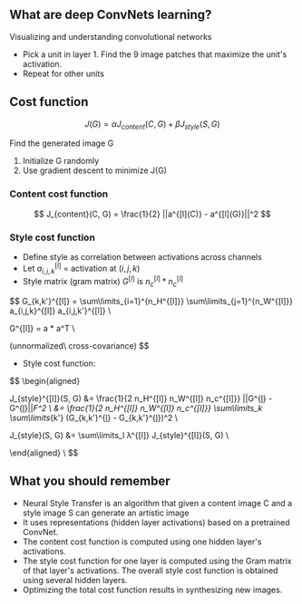 ## What are deep ConvNets learning?

Visualizing and understanding convolutional networks
* Pick a unit in layer 1. Find the 9 image patches that maximize the unit's activation.
* Repeat for other units

## Cost function

$$
J(G) = α J_{content}(C, G) + β J_{style}(S, G)
$$

Find the generated image G
1. Initialize G randomly
1. Use gradient descent to minimize J(G)

### Content cost function

$$
J_{content}(C, G) = \frac{1}{2} ||a^{[l](C)} - a^{[l](G)}||^2
$$

### Style cost function
* Define style as correlation between activations across channels
* Let $a_{i,j,k}^{[l]}$ = activation at $(i,j,k)$
* Style matrix (gram matrix) $G^{[l]}$ is $n_c^{[l]} * n_c^{[l]}$

$$
G_{k,k'}^{[l]} = \sum\limits_{i=1}^{n_H^{[l]}} \sum\limits_{j=1}^{n_W^{[l]}} a_{i,j,k}^{[l]} a_{i,j,k'}^{[l]} \\

G^{[l]} = a * a^T \\

(unnormalized\ cross-covariance)
$$

* Style cost function:

$$
\begin{aligned}

J_{style}^{[l]}(S, G)
&= \frac{1}{2 n_H^{[l]} n_W^{[l]} n_c^{[l]}} ||G^{[l](S)} - G^{[l](G)}||_F^2 \\
&= \frac{1}{2 n_H^{[l]} n_W^{[l]} n_c^{[l]}} \sum\limits_k \sum\limits_{k'} (G_{k,k'}^{[l](S)} - G_{k,k'}^{[l](G)})^2 \\

J_{style}(S, G) &= \sum\limits_l λ^{[l]} J_{style}^{[l]}(S, G) \\

\end{aligned} \\
$$

## What you should remember

* Neural Style Transfer is an algorithm that given a content image C and a style image S can generate an artistic image
* It uses representations (hidden layer activations) based on a pretrained ConvNet.
* The content cost function is computed using one hidden layer's activations.
* The style cost function for one layer is computed using the Gram matrix of that layer's activations. The overall style cost function is obtained using several hidden layers.
* Optimizing the total cost function results in synthesizing new images.
